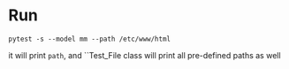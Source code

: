 # Run

```
pytest -s --model mm --path /etc/www/html
```

it will print `path`, and ``Test_File class will print all pre-defined paths as well

